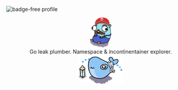 ![badge-free profile](https://img.shields.io/badge/profile-badge--free-green)
<div align="center">
<img src="images/goigi.png" height="80" />
</div>
<div align="center">
Go leak plumber. Namespace &amp; incontinentainer explorer.
</div>
<div align="center">
<img src="images/incontinentainer.png" height="80"/>
</div>
